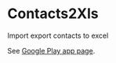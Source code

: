 # Contacts2Xls
Import export contacts to excel

See [Google Play app page](https://play.google.com/store/apps/details?id=com.giulio.contentprovider&hl=en_US&gl=US).

